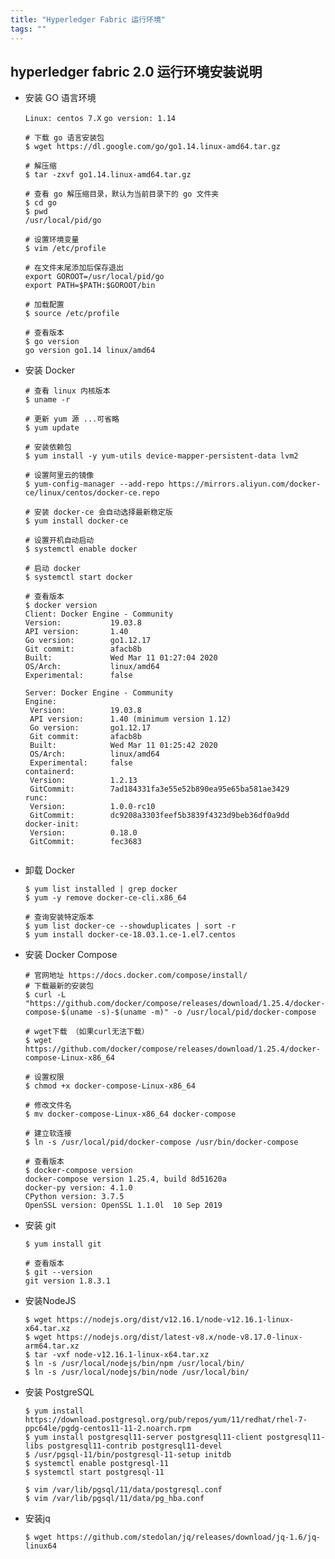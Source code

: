 ```yaml
---
title: "Hyperledger Fabric 运行环境"
tags: ""
---
```


## hyperledger fabric 2.0 运行环境安装说明

-   安装 GO 语言环境

    `Linux: centos 7.X`
    `go version: 1.14`

        # 下载 go 语言安装包
        $ wget https://dl.google.com/go/go1.14.linux-amd64.tar.gz

        # 解压缩
        $ tar -zxvf go1.14.linux-amd64.tar.gz

        # 查看 go 解压缩目录，默认为当前目录下的 go 文件夹
        $ cd go
        $ pwd
        /usr/local/pid/go

        # 设置环境变量
        $ vim /etc/profile

        # 在文件末尾添加后保存退出
        export GOROOT=/usr/local/pid/go
        export PATH=$PATH:$GOROOT/bin

        # 加载配置
        $ source /etc/profile

        # 查看版本
        $ go version
        go version go1.14 linux/amd64
         

-   安装 Docker

    ```
    # 查看 linux 内核版本
    $ uname -r

    # 更新 yum 源 ...可省略
    $ yum update

    # 安装依赖包
    $ yum install -y yum-utils device-mapper-persistent-data lvm2

    # 设置阿里云的镜像
    $ yum-config-manager --add-repo https://mirrors.aliyun.com/docker-ce/linux/centos/docker-ce.repo

    # 安装 docker-ce 会自动选择最新稳定版
    $ yum install docker-ce

    # 设置开机自动启动
    $ systemctl enable docker

    # 启动 docker
    $ systemctl start docker

    # 查看版本
    $ docker version
    Client: Docker Engine - Community
    Version:           19.03.8
    API version:       1.40
    Go version:        go1.12.17
    Git commit:        afacb8b
    Built:             Wed Mar 11 01:27:04 2020
    OS/Arch:           linux/amd64
    Experimental:      false

    Server: Docker Engine - Community
    Engine:
     Version:          19.03.8
     API version:      1.40 (minimum version 1.12)
     Go version:       go1.12.17
     Git commit:       afacb8b
     Built:            Wed Mar 11 01:25:42 2020
     OS/Arch:          linux/amd64
     Experimental:     false
    containerd:
     Version:          1.2.13
     GitCommit:        7ad184331fa3e55e52b890ea95e65ba581ae3429
    runc:
     Version:          1.0.0-rc10
     GitCommit:        dc9208a3303feef5b3839f4323d9beb36df0a9dd
    docker-init:
     Version:          0.18.0
     GitCommit:        fec3683


    ```

-   卸载 Docker

        $ yum list installed | grep docker
        $ yum -y remove docker-ce-cli.x86_64

        # 查询安装特定版本
        $ yum list docker-ce --showduplicates | sort -r
        $ yum install docker-ce-18.03.1.ce-1.el7.centos

-   安装 Docker Compose

        # 官网地址 https://docs.docker.com/compose/install/
        # 下载最新的安装包
        $ curl -L "https://github.com/docker/compose/releases/download/1.25.4/docker-compose-$(uname -s)-$(uname -m)" -o /usr/local/pid/docker-compose

        # wget下载 （如果curl无法下载）
        $ wget https://github.com/docker/compose/releases/download/1.25.4/docker-compose-Linux-x86_64

        # 设置权限
        $ chmod +x docker-compose-Linux-x86_64

        # 修改文件名
        $ mv docker-compose-Linux-x86_64 docker-compose

        # 建立软连接
        $ ln -s /usr/local/pid/docker-compose /usr/bin/docker-compose

        # 查看版本
        $ docker-compose version
        docker-compose version 1.25.4, build 8d51620a
        docker-py version: 4.1.0
        CPython version: 3.7.5
        OpenSSL version: OpenSSL 1.1.0l  10 Sep 2019
         

-   安装 git

        $ yum install git

        # 查看版本
        $ git --version
        git version 1.8.3.1

-   安装NodeJS

        $ wget https://nodejs.org/dist/v12.16.1/node-v12.16.1-linux-x64.tar.xz
        $ wget https://nodejs.org/dist/latest-v8.x/node-v8.17.0-linux-arm64.tar.xz
        $ tar -vxf node-v12.16.1-linux-x64.tar.xz
        $ ln -s /usr/local/nodejs/bin/npm /usr/local/bin/
        $ ln -s /usr/local/nodejs/bin/node /usr/local/bin/

-   安装 PostgreSQL

    ```
    $ yum install https://download.postgresql.org/pub/repos/yum/11/redhat/rhel-7-ppc64le/pgdg-centos11-11-2.noarch.rpm
    $ yum install postgresql11-server postgresql11-client postgresql11-libs postgresql11-contrib postgresql11-devel
    $ /usr/pgsql-11/bin/postgresql-11-setup initdb
    $ systemctl enable postgresql-11
    $ systemctl start postgresql-11

    $ vim /var/lib/pgsql/11/data/postgresql.conf
    $ vim /var/lib/pgsql/11/data/pg_hba.conf

    ```

-   安装jq

        $ wget https://github.com/stedolan/jq/releases/download/jq-1.6/jq-linux64
